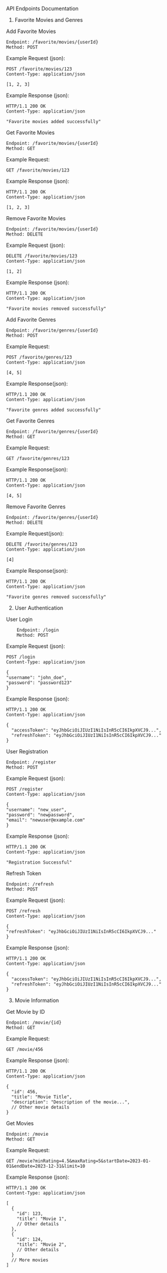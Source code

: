 API Endpoints Documentation
1. Favorite Movies and Genres
 
Add Favorite Movies

    Endpoint: /favorite/movies/{userId}
    Method: POST

Example Request (json):

    POST /favorite/movies/123
    Content-Type: application/json
    
    [1, 2, 3]

Example Response (json):

    HTTP/1.1 200 OK
    Content-Type: application/json

    "Favorite movies added successfully"

Get Favorite Movies

    Endpoint: /favorite/movies/{userId}
    Method: GET

Example Request:

    GET /favorite/movies/123

Example Response (json):

    HTTP/1.1 200 OK
    Content-Type: application/json

    [1, 2, 3]

Remove Favorite Movies

    Endpoint: /favorite/movies/{userId}
    Method: DELETE

Example Request (json):

    DELETE /favorite/movies/123
    Content-Type: application/json
    
    [1, 2]

Example Response (json):

    HTTP/1.1 200 OK
    Content-Type: application/json

    "Favorite movies removed successfully"

Add Favorite Genres

    Endpoint: /favorite/genres/{userId}
    Method: POST

Example Request:

    POST /favorite/genres/123
    Content-Type: application/json
    
    [4, 5]

Example Response(json):

    HTTP/1.1 200 OK
    Content-Type: application/json

    "Favorite genres added successfully"

Get Favorite Genres

    Endpoint: /favorite/genres/{userId}
    Method: GET

Example Request:

    GET /favorite/genres/123

Example Response(json):

    HTTP/1.1 200 OK
    Content-Type: application/json

    [4, 5]

Remove Favorite Genres

    Endpoint: /favorite/genres/{userId}
    Method: DELETE

Example Request(json):


    DELETE /favorite/genres/123
    Content-Type: application/json

    [4]

Example Response(json):

    HTTP/1.1 200 OK
    Content-Type: application/json

    "Favorite genres removed successfully"

2. User Authentication
   
User Login

        Endpoint: /login 
        Method: POST

Example Request (json):


    POST /login
    Content-Type: application/json
    
    {
    "username": "john_doe",
    "password": "password123"
    }

Example Response (json):

    HTTP/1.1 200 OK
    Content-Type: application/json

    {
      "accessToken": "eyJhbGciOiJIUzI1NiIsInR5cCI6IkpXVCJ9...",
      "refreshToken": "eyJhbGciOiJIUzI1NiIsInR5cCI6IkpXVCJ9..."
    }

User Registration

    Endpoint: /register
    Method: POST

Example Request (json):


    POST /register
    Content-Type: application/json
    
    {
    "username": "new_user",
    "password": "newpassword",
    "email": "newuser@example.com"
    }

Example Response (json):


    HTTP/1.1 200 OK
    Content-Type: application/json

    "Registration Successful"

Refresh Token

    Endpoint: /refresh
    Method: POST

Example Request (json):

    POST /refresh
    Content-Type: application/json
    
    {
    "refreshToken": "eyJhbGciOiJIUzI1NiIsInR5cCI6IkpXVCJ9..."
    }

Example Response (json):

    HTTP/1.1 200 OK
    Content-Type: application/json

    {
      "accessToken": "eyJhbGciOiJIUzI1NiIsInR5cCI6IkpXVCJ9...",
      "refreshToken": "eyJhbGciOiJIUzI1NiIsInR5cCI6IkpXVCJ9..."
    }

3. Movie Information
   
Get Movie by ID

    Endpoint: /movie/{id}
    Method: GET 

Example Request:

    GET /movie/456

Example Response (json):

    HTTP/1.1 200 OK
    Content-Type: application/json

    {
      "id": 456,
      "title": "Movie Title",
      "description": "Description of the movie...",
      // Other movie details
    }

Get Movies

    Endpoint: /movie
    Method: GET

Example Request:

    GET /movie?minRating=4.5&maxRating=5&startDate=2023-01-01&endDate=2023-12-31&limit=10

Example Response (json):

    HTTP/1.1 200 OK
    Content-Type: application/json

    [
      {
        "id": 123,
        "title": "Movie 1",
        // Other details
      },
      {
        "id": 124,
        "title": "Movie 2",
        // Other details
      }
      // More movies
    ]

